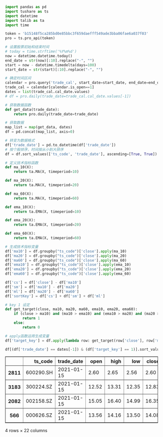 ```python
import pandas as pd
import tushare as ts
import datetime
import talib as ta
import time
```


```python
token = 'b15148f5ca285bd0e85bbc3f659daefff549ade3bba06fae6a037f03'
pro = ts.pro_api(token)
```


```python
# 设置股票初始和结束时间
# today = time.strftime('%Y%m%d')
now = datetime.datetime.today()
end_date = str(now)[:10].replace("-", "")
start = now - datetime.timedelta(days=100)
start_date = str(start)[:10].replace("-", "")
```


```python
# 确定时间区间
calendar = pro.query('trade_cal', start_date=start_date, end_date=end_date)
trade_cal = calendar[calendar.is_open==1]
dates = list(trade_cal.cal_date.values)
# df = pro.daily(trade_date=trade_cal.cal_date.values[-1])
```


```python
# 获取数据函数
def get_data(trade_date):
    return pro.daily(trade_date=trade_date)
```


```python
# 获取数据
map_list = map(get_data, dates)
df = pd.concat(map_list, axis=0)
```


```python
# 转变为数据格式
df['trade_date'] = pd.to_datetime(df['trade_date'])
# 按个股排序，时间按从小到大排序
df = df.sort_values(['ts_code', 'trade_date'], ascending=[True, True])
```


```python
# 定义技术指标函数
def ma_10(X):
    return ta.MA(X, timeperiod=10)

def ma_20(X):
    return ta.MA(X, timeperiod=20)

def ma_60(X):
    return ta.MA(X, timeperiod=60)

def ema_10(X):
    return ta.EMA(X, timeperiod=10)

def ema_20(X):
    return ta.EMA(X, timeperiod=20)

def ema_60(X):
    return ta.EMA(X, timeperiod=60)
```


```python
# 生成技术指标变量
df['ma10'] = df.groupby("ts_code")['close'].apply(ma_10)
df['ma20'] = df.groupby("ts_code")['close'].apply(ma_20)
df['ma60'] = df.groupby("ts_code")['close'].apply(ma_60)
df['ema10'] = df.groupby("ts_code")['close'].apply(ema_10)
df['ema20'] = df.groupby("ts_code")['close'].apply(ema_20)
df['ema60'] = df.groupby("ts_code")['close'].apply(ema_60)

df['cs'] = df['close'] - df['ma10']
df['sm'] = df['ma10'] - df['ma20']
df['ml'] = df['ma20'] - df['ma60']
df['sortKey'] = df['cs'] + df['sm'] + df['ml']
```


```python
# key 1 设定
def get_target(close, ma10, ma20, ma60, ema10, ema20, ema60):
    if (close > ma10) and (ma10 > ema10) and (ema10 > ma20) and (ma20 > ema20) and (ema20 > ma60) and (ma60 >ema60):
        return 1
    else:
        return 0
```


```python
# apply函数运用生成变量
df['target_key'] = df.apply(lambda row: get_target(row['close'], row['ma10'], row['ma20'], row['ma60'], row['ema10'], row['ema20'], row['ema60']), axis=1)
```


```python
df[(df['trade_date'] == dates[-1]) & (df['target_key'] == 1)].sort_values("sortKey")
```




<div>
<style scoped>
    .dataframe tbody tr th:only-of-type {
        vertical-align: middle;
    }

    .dataframe tbody tr th {
        vertical-align: top;
    }

    .dataframe thead th {
        text-align: right;
    }
</style>
<table border="1" class="dataframe">
  <thead>
    <tr style="text-align: right;">
      <th></th>
      <th>ts_code</th>
      <th>trade_date</th>
      <th>open</th>
      <th>high</th>
      <th>low</th>
      <th>close</th>
      <th>pre_close</th>
      <th>change</th>
      <th>pct_chg</th>
      <th>vol</th>
      <th>...</th>
      <th>ma20</th>
      <th>ma60</th>
      <th>ema10</th>
      <th>ema20</th>
      <th>ema60</th>
      <th>cs</th>
      <th>sm</th>
      <th>ml</th>
      <th>sortKey</th>
      <th>target_key</th>
    </tr>
  </thead>
  <tbody>
    <tr>
      <th>2811</th>
      <td>600290.SH</td>
      <td>2021-01-15</td>
      <td>2.60</td>
      <td>2.65</td>
      <td>2.56</td>
      <td>2.60</td>
      <td>2.61</td>
      <td>-0.01</td>
      <td>-0.3831</td>
      <td>109052.10</td>
      <td>...</td>
      <td>2.5495</td>
      <td>2.255000</td>
      <td>2.579001</td>
      <td>2.517664</td>
      <td>2.235388</td>
      <td>0.016</td>
      <td>0.0345</td>
      <td>0.294500</td>
      <td>0.345000</td>
      <td>1</td>
    </tr>
    <tr>
      <th>3183</th>
      <td>300224.SZ</td>
      <td>2021-01-15</td>
      <td>12.52</td>
      <td>13.31</td>
      <td>12.35</td>
      <td>12.83</td>
      <td>12.49</td>
      <td>0.34</td>
      <td>2.7222</td>
      <td>183499.05</td>
      <td>...</td>
      <td>12.4365</td>
      <td>11.642167</td>
      <td>12.682475</td>
      <td>12.436401</td>
      <td>11.597795</td>
      <td>0.064</td>
      <td>0.3295</td>
      <td>0.794333</td>
      <td>1.187833</td>
      <td>1</td>
    </tr>
    <tr>
      <th>2082</th>
      <td>002158.SZ</td>
      <td>2021-01-15</td>
      <td>15.05</td>
      <td>16.40</td>
      <td>14.99</td>
      <td>16.35</td>
      <td>15.29</td>
      <td>1.06</td>
      <td>6.9326</td>
      <td>238062.35</td>
      <td>...</td>
      <td>15.4960</td>
      <td>14.840833</td>
      <td>15.709479</td>
      <td>15.483623</td>
      <td>14.805000</td>
      <td>0.307</td>
      <td>0.5470</td>
      <td>0.655167</td>
      <td>1.509167</td>
      <td>1</td>
    </tr>
    <tr>
      <th>566</th>
      <td>000626.SZ</td>
      <td>2021-01-15</td>
      <td>13.56</td>
      <td>14.16</td>
      <td>13.50</td>
      <td>14.08</td>
      <td>13.57</td>
      <td>0.51</td>
      <td>3.7583</td>
      <td>63575.32</td>
      <td>...</td>
      <td>13.5835</td>
      <td>11.101000</td>
      <td>13.807452</td>
      <td>13.414233</td>
      <td>11.075441</td>
      <td>0.146</td>
      <td>0.3505</td>
      <td>2.482500</td>
      <td>2.979000</td>
      <td>1</td>
    </tr>
  </tbody>
</table>
<p>4 rows × 22 columns</p>
</div>



